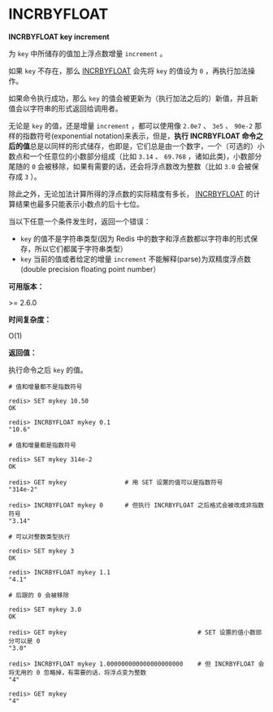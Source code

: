 
# INCRBYFLOAT

**INCRBYFLOAT key increment**

为 `key` 中所储存的值加上浮点数增量 `increment` 。

如果 `key` 不存在，那么 [INCRBYFLOAT](#incrbyfloat) 会先将 `key` 的值设为 `0` ，再执行加法操作。

如果命令执行成功，那么 `key` 的值会被更新为（执行加法之后的）新值，并且新值会以字符串的形式返回给调用者。

无论是 `key` 的值，还是增量 `increment` ，都可以使用像 `2.0e7` 、 `3e5` 、 `90e-2` 那样的指数符号(exponential notation)来表示，但是，**执行 INCRBYFLOAT 命令之后的值**总是以同样的形式储存，也即是，它们总是由一个数字，一个（可选的）小数点和一个任意位的小数部分组成（比如 `3.14` 、 `69.768` ，诸如此类)，小数部分尾随的 `0` 会被移除，如果有需要的话，还会将浮点数改为整数（比如 `3.0` 会被保存成 `3` ）。

除此之外，无论加法计算所得的浮点数的实际精度有多长， [INCRBYFLOAT](#incrbyfloat) 的计算结果也最多只能表示小数点的后十七位。

当以下任意一个条件发生时，返回一个错误：

*   `key` 的值不是字符串类型(因为 Redis 中的数字和浮点数都以字符串的形式保存，所以它们都属于字符串类型）
*   `key` 当前的值或者给定的增量 `increment` 不能解释(parse)为双精度浮点数(double precision floating point number）

**可用版本：**

&gt;= 2.6.0

**时间复杂度：**

O(1)

**返回值：**

执行命令之后 `key` 的值。

```
# 值和增量都不是指数符号

redis> SET mykey 10.50
OK

redis> INCRBYFLOAT mykey 0.1
"10.6"

# 值和增量都是指数符号

redis> SET mykey 314e-2
OK

redis> GET mykey                # 用 SET 设置的值可以是指数符号
"314e-2"

redis> INCRBYFLOAT mykey 0      # 但执行 INCRBYFLOAT 之后格式会被改成非指数符号
"3.14"

# 可以对整数类型执行

redis> SET mykey 3
OK

redis> INCRBYFLOAT mykey 1.1
"4.1"

# 后跟的 0 会被移除

redis> SET mykey 3.0
OK

redis> GET mykey                                    # SET 设置的值小数部分可以是 0
"3.0"

redis> INCRBYFLOAT mykey 1.000000000000000000000    # 但 INCRBYFLOAT 会将无用的 0 忽略掉，有需要的话，将浮点变为整数
"4"

redis> GET mykey
"4"

```
